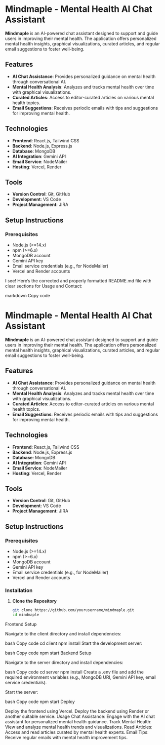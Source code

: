 # Mindmaple - Mental Health AI Chat Assistant

**Mindmaple** is an AI-powered chat assistant designed to support and guide users in improving their mental health. The application offers personalized mental health insights, graphical visualizations, curated articles, and regular email suggestions to foster well-being.

## Features

- **AI Chat Assistance**: Provides personalized guidance on mental health through conversational AI.
- **Mental Health Analysis**: Analyzes and tracks mental health over time with graphical visualizations.
- **Curated Articles**: Access to editor-curated articles on various mental health topics.
- **Email Suggestions**: Receives periodic emails with tips and suggestions for improving mental health.

## Technologies

- **Frontend**: React.js, Tailwind CSS
- **Backend**: Node.js, Express.js
- **Database**: MongoDB
- **AI Integration**: Gemini API
- **Email Service**: NodeMailer
- **Hosting**: Vercel, Render

## Tools

- **Version Control**: Git, GitHub
- **Development**: VS Code
- **Project Management**: JIRA

## Setup Instructions

### Prerequisites

- Node.js (>=14.x)
- npm (>=6.x)
- MongoDB account
- Gemini API key
- Email service credentials (e.g., for NodeMailer)
- Vercel and Render accounts


I see! Here’s the corrected and properly formatted README.md file with clear sections for Usage and Contact:

markdown
Copy code
# Mindmaple - Mental Health AI Chat Assistant

**Mindmaple** is an AI-powered chat assistant designed to support and guide users in improving their mental health. The application offers personalized mental health insights, graphical visualizations, curated articles, and regular email suggestions to foster well-being.

## Features

- **AI Chat Assistance**: Provides personalized guidance on mental health through conversational AI.
- **Mental Health Analysis**: Analyzes and tracks mental health over time with graphical visualizations.
- **Curated Articles**: Access to editor-curated articles on various mental health topics.
- **Email Suggestions**: Receives periodic emails with tips and suggestions for improving mental health.

## Technologies

- **Frontend**: React.js, Tailwind CSS
- **Backend**: Node.js, Express.js
- **Database**: MongoDB
- **AI Integration**: Gemini API
- **Email Service**: NodeMailer
- **Hosting**: Vercel, Render

## Tools

- **Version Control**: Git, GitHub
- **Development**: VS Code
- **Project Management**: JIRA

## Setup Instructions

### Prerequisites

- Node.js (>=14.x)
- npm (>=6.x)
- MongoDB account
- Gemini API key
- Email service credentials (e.g., for NodeMailer)
- Vercel and Render accounts

### Installation

1. **Clone the Repository**

   ```bash
   git clone https://github.com/yourusername/mindmaple.git
   cd mindmaple
Frontend Setup

Navigate to the client directory and install dependencies:

bash
Copy code
cd client
npm install
Start the development server:

bash
Copy code
npm start
Backend Setup

Navigate to the server directory and install dependencies:

bash
Copy code
cd server
npm install
Create a .env file and add the required environment variables (e.g., MongoDB URI, Gemini API key, email service credentials).

Start the server:

bash
Copy code
npm start
Deploy

Deploy the frontend using Vercel.
Deploy the backend using Render or another suitable service.
Usage
Chat Assistance: Engage with the AI chat assistant for personalized mental health guidance.
Track Mental Health: View and analyze mental health trends and visualizations.
Read Articles: Access and read articles curated by mental health experts.
Email Tips: Receive regular emails with mental health improvement tips.

